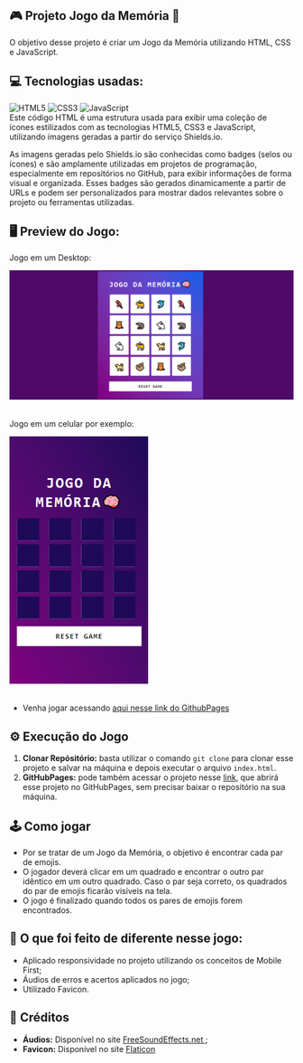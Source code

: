 ## 🎮 Projeto Jogo da Memória 🧠
O objetivo desse projeto é criar um Jogo da Memória utilizando HTML, CSS e JavaScript.

## 💻 Tecnologias usadas:
<div style="display: inline_block">
  <img alt="HTML5" src="https://img.shields.io/badge/HTML5-E34F26?style=for-the-badge&logo=html5&logoColor=white">
  <img alt="CSS3" src="https://img.shields.io/badge/CSS3-1572B6?style=for-the-badge&logo=css3&logoColor=white">
  <img alt="JavaScript" src="https://img.shields.io/badge/JavaScript-323330?style=for-the-badge&logo=javascript&logoColor=F7DF1E">
</div>
Este código HTML é uma estrutura usada para exibir uma coleção de ícones estilizados com as tecnologias HTML5, CSS3 e JavaScript, 
utilizando imagens geradas a partir do serviço Shields.io.

As imagens geradas pelo Shields.io são conhecidas como badges (selos ou ícones) e são amplamente utilizadas em projetos de programação, especialmente em repositórios no GitHub, 
para exibir informações de forma visual e organizada. Esses badges são gerados dinamicamente a partir de URLs e podem ser personalizados para mostrar dados relevantes sobre 
o projeto ou ferramentas utilizadas.

## 🖥 Preview do Jogo:
Jogo em um Desktop:
<div>
  <img src="src/imgs/jogo-memoria-projeto.PNG" alt="Jogo em um Desktop">
</div>
<br>

Jogo em um celular por exemplo:
<div>
  <img src="src/imgs/responsive-jogo-memoria.PNG" alt="Jogo em um celular por exemplo">
</div>
<br>

- Venha jogar acessando [aqui nesse link do GithubPages](https://marcoswinther.github.io/memory-game-html-css-js/)

## ⚙ Execução do Jogo
1. **Clonar Repósitório:** basta utilizar o comando `git clone` para clonar esse projeto e salvar na máquina e depois executar o arquivo `index.html`.
2. **GitHubPages:** pode também acessar o projeto nesse [link](https://marcoswinther.github.io/memory-game-html-css-js/), que abrirá esse projeto no GitHubPages, sem precisar baixar o repositório na sua máquina.

## 🕹 Como jogar
- Por se tratar de um Jogo da Memória, o objetivo é encontrar cada par de emojis.
- O jogador deverá clicar em um quadrado e encontrar o outro par idêntico em um outro quadrado. Caso o par seja correto, os quadrados do par de emojis ficarão visíveis na tela.
- O jogo é finalizado quando todos os pares de emojis forem encontrados.

## 🤔 O que foi feito de diferente nesse jogo:
- Aplicado responsividade no projeto utilizando os conceitos de Mobile First;
- Áudios de erros e acertos aplicados no jogo;
- Utilizado Favicon.

## 📌 Créditos
- **Áudios:** Disponível no site [FreeSoundEffects.net
](https://free-sound-effects.net/);
- **Favicon:** Disponível no site [Flaticon](https://www.flaticon.com/br/icones-gratis/)
